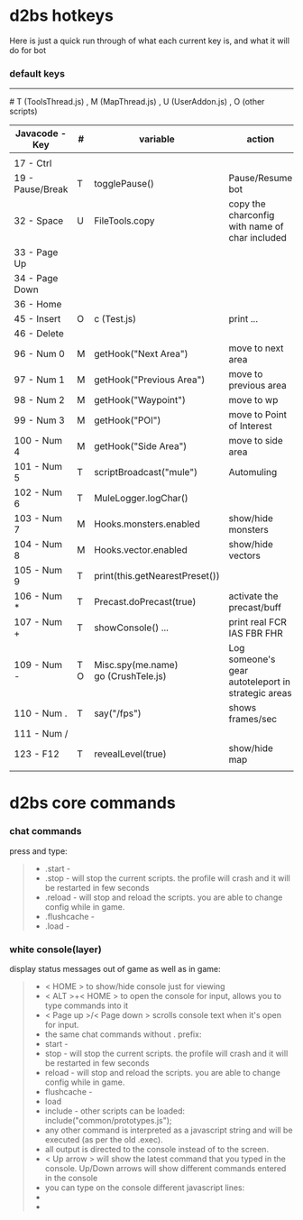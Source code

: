 # d2bs hotkeys

Here is just a quick run through of what each current key is, and what it will do for bot

### default keys

---
\# T (ToolsThread.js) , M (MapThread.js) , U (UserAddon.js) , O (other scripts)

| __Javacode - Key__ | # | __variable__ | __action__ |
|---|---|---|---|
|   |   |   |   |
| 17 - Ctrl |   |   |   |
| 19 - Pause/Break  | T | togglePause() | Pause/Resume bot |
| 32 - Space | U | FileTools.copy | copy the charconfig with name of char included |
| 33 - Page Up |   |   |   |
| 34 - Page Down |   |   |   |
| 36 - Home |   |   |   |
| 45 - Insert | O | c (Test.js) | print ... |
| 46 - Delete |   |   |   |
| 96 - Num 0 | M | getHook("Next Area") | move to next area |
| 97 - Num 1 | M | getHook("Previous Area") | move to previous area |
| 98 - Num 2 | M | getHook("Waypoint") | move to wp |
| 99 - Num 3 | M | getHook("POI") | move to Point of Interest |
| 100 - Num 4 | M | getHook("Side Area") | move to side area |
| 101 - Num 5 | T | scriptBroadcast("mule") | Automuling |
| 102 - Num 6 | T | MuleLogger.logChar() |   |
| 103 - Num 7 | M | Hooks.monsters.enabled | show/hide monsters |
| 104 - Num 8 | M | Hooks.vector.enabled | show/hide vectors |
| 105 - Num 9 | T | print(this.getNearestPreset()) |   |
| 106 - Num * | T | Precast.doPrecast(true) | activate the precast/buff |
| 107 - Num + | T | showConsole() ... | print real FCR IAS FBR FHR |
| 109 - Num - | T <br/> O | Misc.spy(me.name) <br/> go (CrushTele.js) | Log someone's gear <br/> autoteleport in strategic areas |
| 110 - Num . | T | say("/fps") | shows frames/sec |
| 111 - Num / |   |   |   |
| 123 - F12  | T | revealLevel(true) | show/hide map |
|   |   |   |   |

# d2bs core commands

### chat commands

press and type:

> * .start -
> * .stop - will stop the current scripts. the profile will crash and it will be restarted in few seconds
> * .reload - will stop and reload the scripts. you are able to change config while in game.
> * .flushcache -
> * .load -

### white console(layer)

display status messages out of game as well as in game:

> * < HOME > to show/hide console just for viewing
> * < ALT >+< HOME > to open the console for input, allows you to type commands into it
> * < Page up >/< Page down > scrolls console text when it's open for input.
> * the same chat commands without . prefix:
> * start -
> * stop - will stop the current scripts. the profile will crash and it will be restarted in few seconds
> * reload - will stop and reload the scripts. you are able to change config while in game.
> * flushcache -
> * load
> * include - other scripts can be loaded: include("common/prototypes.js");
> * any other command is interpreted as a javascript string and will be executed (as per the old .exec).
> * all output is directed to the console instead of to the screen.
> * < Up arrow > will show the latest command that you typed in the console. Up/Down arrows will show different commands entered in the console
> * you can type on the console different javascript lines:
> * 
> * 

